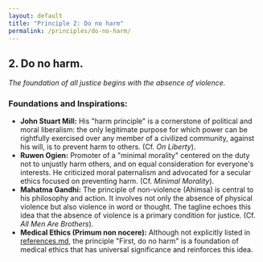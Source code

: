 ```yaml
---
layout: default
title: "Principle 2: Do no harm"
permalink: /principles/do-no-harm/
---
```


## 2. Do no harm.
*The foundation of all justice begins with the absence of violence.*

### Foundations and Inspirations:

*   **John Stuart Mill:** His "harm principle" is a cornerstone of political and moral liberalism: the only legitimate purpose for which power can be rightfully exercised over any member of a civilized community, against his will, is to prevent harm to others. (Cf. *On Liberty*).
*   **Ruwen Ogien:** Promoter of a "minimal morality" centered on the duty not to unjustly harm others, and on equal consideration for everyone's interests. He criticized moral paternalism and advocated for a secular ethics focused on preventing harm. (Cf. *Minimal Morality*).
*   **Mahatma Gandhi:** The principle of non-violence (Ahimsa) is central to his philosophy and action. It involves not only the absence of physical violence but also violence in word or thought. The tagline echoes this idea that the absence of violence is a primary condition for justice. (Cf. *All Men Are Brothers*).
*   **Medical Ethics (Primum non nocere):** Although not explicitly listed in [references.md](references.md), the principle "First, do no harm" is a foundation of medical ethics that has universal significance and reinforces this idea. 